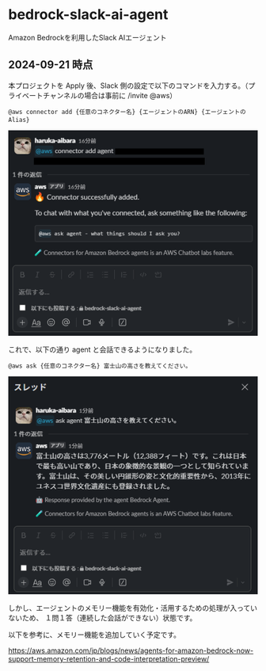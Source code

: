 # bedrock-slack-ai-agent
Amazon Bedrockを利用したSlack AIエージェント

## 2024-09-21 時点

本プロジェクトを Apply 後、Slack 側の設定で以下のコマンドを入力する。（プライベートチャンネルの場合は事前に /invite @aws）

```
@aws connector add {任意のコネクター名} {エージェントのARN} {エージェントのAlias}
```

![alt text](assets/README/image-1.png)

これで、以下の通り agent と会話できるようになりました。

```
@aws ask {任意のコネクター名} 富士山の高さを教えてください。
```

![alt text](assets/README/image.png)

しかし、エージェントのメモリー機能を有効化・活用するための処理が入っていないため、
１問１答（連続した会話ができない）状態です。

以下を参考に、メモリー機能を追加していく予定です。

https://aws.amazon.com/jp/blogs/news/agents-for-amazon-bedrock-now-support-memory-retention-and-code-interpretation-preview/
